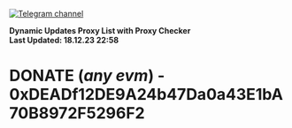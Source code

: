 [![Telegram channel](https://img.shields.io/endpoint?url=https://runkit.io/damiankrawczyk/telegram-badge/branches/master?url=https://t.me/n4z4v0d)](https://t.me/n4z4v0d) 

**Dynamic Updates Proxy List with Proxy Checker**  
**Last Updated: 18.12.23 22:58**

# DONATE (_any evm_) - 0xDEADf12DE9A24b47Da0a43E1bA70B8972F5296F2
